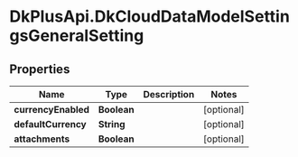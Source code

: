 # DkPlusApi.DkCloudDataModelSettingsGeneralSetting

## Properties
Name | Type | Description | Notes
------------ | ------------- | ------------- | -------------
**currencyEnabled** | **Boolean** |  | [optional] 
**defaultCurrency** | **String** |  | [optional] 
**attachments** | **Boolean** |  | [optional] 


